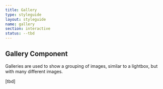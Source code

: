 ```yaml
---
title: Gallery
type: styleguide
layout: styleguide
name: gallery
section: interactive
status: --tbd
---
```


<main markdown="1">

## Gallery Component

Galleries are used to show a grouping of images, similar to a lightbox, but with many different images.

[tbd]

</div>

</main>


